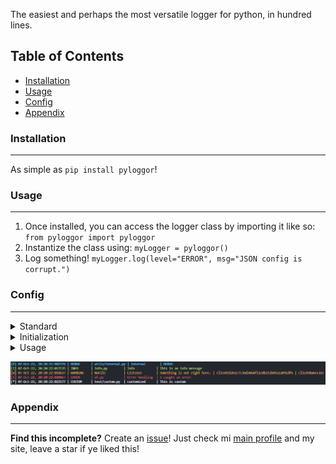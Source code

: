 The easiest and perhaps the most versatile logger for python, in hundred lines.

## Table of Contents
- [Installation](#Installation)
- [Usage](#Usage)
- [Config](#Config)
- [Appendix](#Appendix)

### Installation
---
As simple as `pip install pyloggor`!

### Usage
---
1) Once installed, you can access the logger class by importing it like so: `from pyloggor import pyloggor`
2) Instantize the class using: `myLogger = pyloggor()`
3) Log something! `myLogger.log(level="ERROR", msg="JSON config is corrupt.")`

### Config
---
<details>
	<summary> Standard </summary>

1. Standard Format.
	This currently does not support customizing the base format, however you CAN pass in extra variables per log, which gets added at the end of the standard format string.
	- Standard Format: `[P] DATE_TIME LEVEL FILE TOPIC MSG EXTRAS`

2. Level.
	- The default level hierarchy is: `DEBUG` -> `INFO` -> `WARNING` -> `ERROR` -> `CRITICAL`.
		- This means that if the level is `WARNING`, it will log all WARNINGs, ERRORs, and CRITICALs but not DEBUG and INFO messages.
	- You can pass in a custom level as well, which will not effect the level hierarchy and always print as well as log to file.

3. Colouring.
	- While passing in default or level_colours config, please pass it in the form of `level_colours={"LEVEL": "[VALID_COLOUR]"}`
	- Here, `VALID_COLOUR` can be any of colours listed [here](https://rich.readthedocs.io/en/stable/appendix/colors.html), additionaly, you can prefix them with `bold ` to make them bold.

</details>
<details>
	<summary> Initialization </summary>

1) `file_output_level`, `console_output_level`:
	Different levels for file and console output!
	- `pyloggor(file_output_level="DEBUG", console_output_level="ERROR")`
	- This will write ALL logs to file but only print ERRORs and CRITICALs to the console.
	- Both default to `DEBUG`.

2) `fn`:
	The file it will output to, leave empty if it should not output to file.
	- Pass in the file name, or the literal file location- it will create the file if it doens't exist.
	- Defaults to None.

3) `console_output`:
	Set this to `False` if you do not want it to print logs to the console. Defaults to `True`.
	
4) `topic_adjustment_space`, `file_adjustment_space`, `level_adjustment_space`:
	- The loggor automatically adds whitespace to the end of topics, file names and levels (passed during logging) to make the output appear more... beautiful, as seen below

5) `level_align`, `topic_align`, `file_align`:
	- Can be one of `left`, `center`, `centre`, `right`, all default to `left`.
	- Alignment of the text when it's wrapped with whitespace due to (4)

6) `level_colours`:
	Defines the colour the log message is printed in.
	- Pass in a dict structure like so:
		```json
		{
			"DEBUG": "[bold blue]",
			"INFO": "[bold green]",
			"WARNING": "[bold yellow]",
			"ERROR": "[bold red]",
			"CRITICAL": "[bold red]"
		}
		```
	- Colour names should be [rich]("https://github.com/Textualize/rich") compliant.
	- If no colour is set, it defaults to above mentioned, and if custom level is used, defaults to ``[bold white]``

7) `level_symbols`:
	Each log level has a level system at the start of the log entry.
	- Pass in a dict structure like so:
		```json
		{
			"DEBUG": "D",
			"INFO": "I",
			"WARNING": "W",
			"ERROR": "E",
			"CRITICAL": "C"
		}
		```
	- Defaults to above mentioned and to `*` for all else
	- This will get printed as `[D]` at the start of all log entries.
	- Check below for a visual example.

8) `delim`:
	Each field is separated by this deliminator, defaults to `|` (it gets wrapped with a space on each side).
	
9) `datefmt`:
	The datetime format in which the output is logged, defaults to `"%d-%b-%y, %H:%M:%S:%f"`
	It appears something like this: `01-Oct-22, 10:35:21:300273`

</details>
<details>
	<summary> Usage </summary>

1) `level`: Defaults to `DEBUG`
2) `topic`: The topic of the log entry, defaults to `"None"`
3) `file`: The file in which the log entry was done, useful for debugging! Defaults to `"NoFile"`
4) `msg`: The actual log message. I have no idea why people do this but it defaults to `"NoMessage"`
5) `extras`: A dict, of extras, which are printed beautifully.
6) `console_output`: boolean, defaults to logger default. Useful if you want to override logger default to print or not to print.
7) `file_output`: boolean, defaults to logger default. Same usecase as (6).

- You can also use `set_level()` to change the default logging level of the logger instance.
	- You an pass in `file_output_level` and `console_output_level`, both of which default to logger default if not passed.

```python
from pyloggor import pyloggor

logger = pyloggor(fn="log.txt")

logger.log(level="debug", msg="DEBUG", topic="Internal", file="utils/internal.py")
logger.log(level="info", msg="This is an info message", topic="Info", file="info.py", file_output=False)
logger.log(level="warning", msg="Something is not right here.", topic="Listener", extras={"clientOid": "1c7c36d3464f11edb212b89a2a091df6", "clientName": "Joe"})
logger.log(level="error", msg="I caught an error.", topic="Error Handling", file="eh.py")
logger.log(level="critical", msg="Unhandled exception.", topic="MAIN", file="main.py", console_output=False)
logger.log(level="custom", msg="This is custom", topic="customized", file="test/custom.py")
```
</details>

![output](https://github.com/PrivatePandaCO/pyloggor/blob/master/Assets/output.png)

### Appendix
---
**Find this incomplete?** Create an [issue](https://github.com/PrivatePandaCO/pyloggor/issues)!
Just check mi [main profile](https://github.com/ThePrivatePanda) and my site, leave a star if ye liked this!